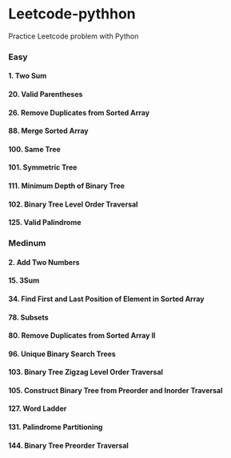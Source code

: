 # Leetcode-pythhon

Practice Leetcode problem with Python

### Easy

#### 1. Two Sum

#### 20. Valid Parentheses

#### 26. Remove Duplicates from Sorted Array

#### 88. Merge Sorted Array

#### 100. Same Tree

#### 101. Symmetric Tree

#### 111. Minimum Depth of Binary Tree

#### 102. Binary Tree Level Order Traversal

#### 125. Valid Palindrome

### Medinum

#### 2. Add Two Numbers

#### 15. 3Sum

#### 34. Find First and Last Position of Element in Sorted Array

#### 78. Subsets

#### 80. Remove Duplicates from Sorted Array II

#### 96. Unique Binary Search Trees

#### 103. Binary Tree Zigzag Level Order Traversal

#### 105. Construct Binary Tree from Preorder and Inorder Traversal

#### 127. Word Ladder

#### 131. Palindrome Partitioning

#### 144. Binary Tree Preorder Traversal

